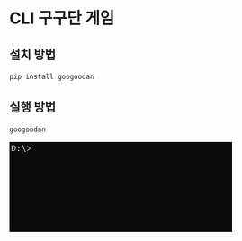 # CLI 구구단 게임

## 설치 방법
```bash
pip install googoodan
```

## 실행 방법
```bash
googoodan
```
![CLI 구구단](https://github.com/geniuskey/googoodan/raw/main/googoodan_cli.gif)
